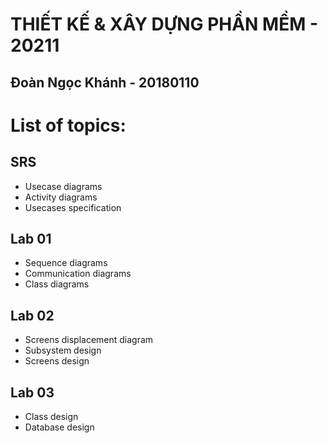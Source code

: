# THIẾT KẾ & XÂY DỰNG PHẦN MỀM - 20211
## Đoàn Ngọc Khánh - 20180110

# List of topics:

## SRS
- Usecase diagrams
- Activity diagrams
- Usecases specification

## Lab 01
- Sequence diagrams
- Communication diagrams
- Class diagrams

## Lab 02
- Screens displacement diagram
- Subsystem design
- Screens design

## Lab 03
- Class design
- Database design
